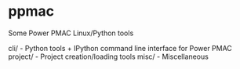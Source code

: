 ppmac
=====

Some Power PMAC Linux/Python tools

cli/ - Python tools + IPython command line interface for Power PMAC
project/ - Project creation/loading tools
misc/ - Miscellaneous
